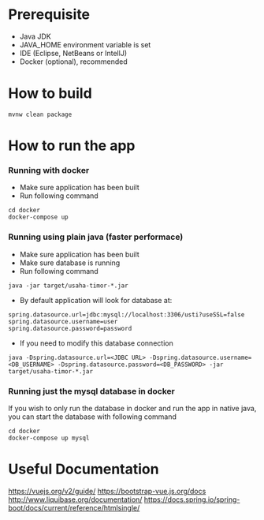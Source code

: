 # Prerequisite
- Java JDK
- JAVA_HOME environment variable is set
- IDE (Eclipse, NetBeans or IntellJ)
- Docker (optional), recommended

# How to build
```
mvnw clean package
```

# How to run the app

### Running with docker
- Make sure application has been built
- Run following command
```
cd docker
docker-compose up
```

### Running using plain java (faster performace)
- Make sure application has been built
- Make sure database is running
- Run following command
```
java -jar target/usaha-timor-*.jar 
```

- By default application will look for database at:
```
spring.datasource.url=jdbc:mysql://localhost:3306/usti?useSSL=false
spring.datasource.username=user
spring.datasource.password=password
```

- If you need to modify this database connection
```
java -Dspring.datasource.url=<JDBC URL> -Dspring.datasource.username=<DB_USERNAME> -Dspring.datasource.password=<DB_PASSWORD> -jar target/usaha-timor-*.jar 

```

### Running just the mysql database in docker
If you wish to only run the database in docker and run the app in native java, you can start
the database with following command
```
cd docker
docker-compose up mysql
```

# Useful Documentation
https://vuejs.org/v2/guide/
https://bootstrap-vue.js.org/docs
http://www.liquibase.org/documentation/
https://docs.spring.io/spring-boot/docs/current/reference/htmlsingle/
